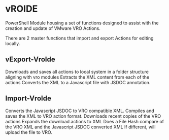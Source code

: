 # vROIDE

PowerShell Module housing a set of functions designed to assist with the creation and update of VMware VRO Actions.

There are 2 master functions that import and export Actions for editing locally.

## vExport-VroIde

Downloads and saves all actions to local system in a folder structure aligning with vro modules
Extracts the XML content from each of the actions
Converts the XML to a Javascript file with JSDOC annotation.

## Import-VroIde

Converts the Javascript JSDOC to VRO compatible XML.
Compiles and saves the XML to VRO action format.
Downloads recent copies of the VRO actions
Expands the download actions to XML
Does a File Hash compare of the VRO XML and the Javascript JSDOC converted XML
If different, will upload the file to VRO.
